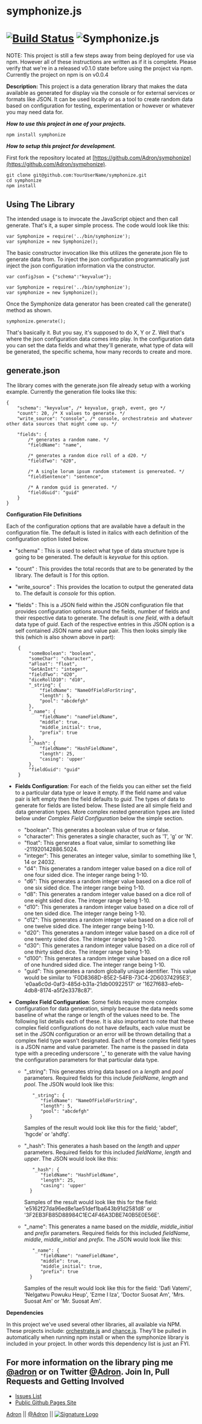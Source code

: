 # symphonize.js
[![Build Status](https://travis-ci.org/Adron/systemic-symphonize.svg)](https://travis-ci.org/Adron/systemic-symphonize)
![Symphonize.js](http://photos.adron.me/Software/Software-Development/Symphonize/i-kzTdM4Q/0/S/Symphonize-S.png "Symphonize.js")
===

NOTE: This project is still a few steps away from being deployed for use via npm. However all of these instructions are written as if it is complete. Please verify that we're in a released v0.1.0 state before using the project via npm. Currently the project on npm is on v0.0.4

**Description:** This project is a data generation library that makes the data available as generated for display via the console or for external services or formats like JSON. It can be used locally or as a tool to create random data based on configuration for testing, experimentation or however or whatever you may need data for.

***How to use this project in one of your projects.***

	npm install symphonize

***How to setup this project for development.***

First fork the repository located at [https://github.com/Adron/symphonize](https://github.com/Adron/symphonize).

	git clone git@github.com:YourUserName/symphonize.git
	cd symphonize
	npm install

Using The Library
---

The intended usage is to invocate the JavaScript object and then call generate. That's it, a super simple process. The code would look like this:

	var Symphonize = require('../bin/symphonize');
	var symphonize = new Symphonize();

The basic constructor invocation like this utilizes the generate.json file to generate data from. To inject the json configuration programmatically just inject the json configuration information via the constructor.

	var configJson = {"schema":"keyvalue"};

	var Symphonize = require('../bin/symphonize');
	var symphonize = new Symphonize();

Once the Symphonize data generator has been created call the generate() method as shown.

	symphonize.generate();

That's basically it. But you say, it's supposed to do X, Y or Z. Well that's where the json configuration data comes into play. In the configuration data you can set the data fields and what they'll generate, what type of data will be generated, the specific schema, how many records to create and more.

generate.json
---
The library comes with the generate.json file already setup with a working example. Currently the generation file looks like this:

	{
	    "schema": "keyvalue", /* keyvalue, graph, event, geo */
	    "count": 20, /* X values to generate. */
	    "write_source": "console", /* console, orchestrateio and whatever other data sources that might come up. */

	    "fields": {
	        /* generates a random name. */
	        "fieldName": "name",

	        /* generates a random dice roll of a d20. */
	        "fieldTwo": "d20",

	        /* A single lorum ipsum random statement is genereated. */
	        "fieldSentence": "sentence",

	        /* A random guid is generated. */
	        "fieldGuid": "guid"
	    }
	}

**Configuration File Definitions**

Each of the configuration options that are available have a default in the configuration file. The default is listed in italics with each definition of the configuration option listed below.

 * "schema" : This is used to select what type of data structure type is going to be generated. The default is *keyvalue* for this option.
 * "count" : This provides the total records that are to be generated by the library. The default is *1* for this option.
 * "write_source" : This provides the location to output the generated data to. The default is *console* for this option.
 * "fields" : This is a JSON field within the JSON configuration file that provides configuration options around the fields, number of fields and their respective data to generate. The default is *one field*, with a default data type of *guid*. Each of the respective entries in this JSON option is a self contained JSON name and value pair. This then looks simply like this (which is also shown above in part):

		{
			"someBoolean": "boolean",
			"someChar": "character",
			"aFloat": "float",
			"GetAnInt": "integer",
	        "fieldTwo": "d20",
	        "diceRollD10": "d10",
	        "_string": {
	        	"fieldName": "NameOfFieldForString",
	        	"length": 5,
	        	"pool": "abcdefgh"
	        },
 		    "_name": {
	        	"fieldName": "nameFieldName",
	        	"middle": true,
	        	"middle_initial": true,
	        	"prefix": true
	        },
	        "_hash": {
	        	"fieldName": "HashFieldName",
	        	"length": 25,
	        	"casing": 'upper'
	        },
	        "fieldGuid": "guid"
	    }
 * **Fields Configuration**: For each of the fields you can either set the field to a particular data type or leave it empty. If the field name and value pair is left empty then the field defaults to *guid*. The types of data to generate for fields are listed below. These listed are all simple field and data generation types. More complex nested generation types are listed below under *Complex Field Configuration* below the simple section.
	 * "boolean": This generates a boolean value of true or false.
	 * "character": This generates a single character, such as '1', 'g' or 'N'.
	 * "float": This generates a float value, similar to something like -211920142886.5024.
	 * "integer": This generates an integer value, similar to something like 1, 14 or 24032.
	 * "d4": This generates a random integer value based on a dice roll of one four sided dice. The integer range being 1-10.
	 * "d6": This generates a random integer value based on a dice roll of one six sided dice. The integer range being 1-10.
	 * "d8": This generates a random integer value based on a dice roll of one eight sided dice. The integer range being 1-10.
	 * "d10": This generates a random integer value based on a dice roll of one ten sided dice. The integer range being 1-10.
	 * "d12": This generates a random integer value based on a dice roll of one twelve sided dice. The integer range being 1-10.
	 * "d20": This generates a random integer value based on a dice roll of one twenty sided dice. The integer range being 1-20.
	 * "d30": This generates a random integer value based on a dice roll of one thirty sided dice. The integer range being 1-10.
	 * "d100": This generates a random integer value based on a dice roll of one hundred sided dice. The integer range being 1-10.
	 * "guid": This generates a random globally unique identifier. This value would be similar to 'F0D8368D-85E2-54FB-73C4-2D60374295E3', 'e0aa6c0d-0af3-485d-b31a-21db00922517' or '1627f683-efeb-4db8-8174-a5f2e3378c87'.

 * **Complex Field Configuration**: Some fields require more complex configuration for data generation, simply because the data needs some baseline of what the range or length of the values need to be. The following list details each of these. It is also important to note that these complex field configurations do not have defaults, each value must be set in the JSON configuration or an error will be thrown detailing that a complex field type wasn't designated. Each of these complex field types is a JSON name and value parameter. The name is the passed in data type with a preceding underscore '_' to generate with the value having the configuration parameters for that particular data type.

 	* "_string": This generates string data based on a *length* and *pool* parameters. Required fields for this include *fieldName*, *length* and *pool*. The JSON would look like this:

 		     "_string": {
	        	"fieldName": "NameOfFieldForString",
	        	"length": 5,
	        	"pool": "abcdefgh"
	        }

	    Samples of the result would look like this for the field; 'abdef', 'hgcde' or 'ahdfg'.
	* "_hash": This generates a hash based on the *length* and *upper* parameters. Required fields for this included *fieldName*, *length* and *upper*. The JSON would look like this:

 		     "_hash": {
	        	"fieldName": "HashFieldName",
	        	"length": 25,
	        	"casing": 'upper'
	        }

	    Samples of the result would look like this for the field: 'e5162f27da96ed8e1ae51def1ba643b91d2581d8' or '3F2EB3FB85D88984C1EC4F46A3DBE740B5E0E56E'.
	* "_name": This generates a name based on the *middle*, *middle_initial* and *prefix* parameters. Required fields for this included *fieldName*, *middle*, *middle_initial* and *prefix*. The JSON would look like this:

 		     "_name": {
	        	"fieldName": "nameFieldName",
	        	"middle": true,
	        	"middle_initial": true,
	        	"prefix": true
	        }

	    Samples of the result would look like this for the field: 'Dafi Vatemi', 'Nelgatwu Powuku Heup', 'Ezme I Iza', 'Doctor Suosat Am', 'Mrs. Suosat Am' or 'Mr. Suosat Am'.

**Dependencies**

In this project we've used several other libraries, all available via NPM. These projects include: [orchestrate.js](https://npmjs.org/package/orchestrate) and [chance.js](https://npmjs.org/package/chance). They'll be pulled in automatically when running npm install or when the symphonize library is included in your project. In other words this dependency list is just an FYI.

For more information on the library ping me [@adron](https://github.com/adron) or on Twitter [@Adron](http://twitter.com/adron).
Join In, Pull Requests and Getting Involved
---

 * [Issues List](https://github.com/Adron/symphonize/issues?state=open)
 * [Public Github Pages Site](http://adron.github.io/symphonize/)

[Adron](https://github.com/Adron) || [@Adron](http://twitter.com/adron) || [![Signature Logo](http://photos.adron.me/Software/Misc-Images/Logo/i-5zk96td/0/O/AH---Logo-32x32.png)](http://adron.me)
